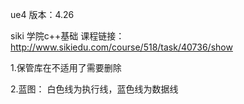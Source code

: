 ue4 版本：4.26

siki 学院c++基础
课程链接： http://www.sikiedu.com/course/518/task/40736/show

1.保管库在不适用了需要删除

2.蓝图： 白色线为执行线，蓝色线为数据线